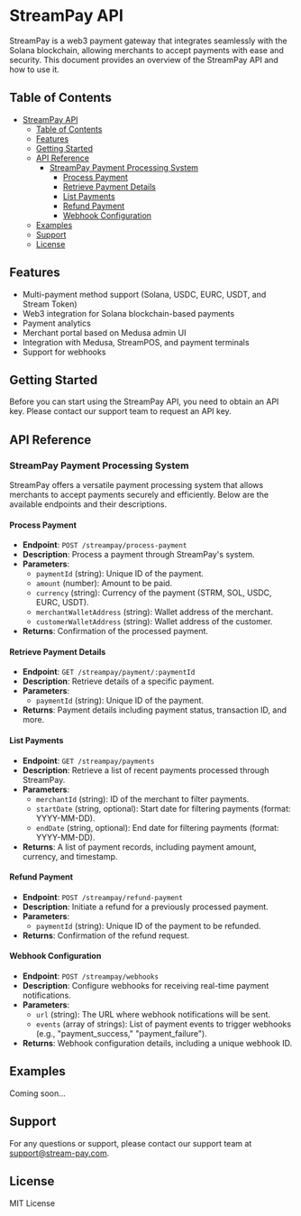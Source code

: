 # StreamPay API

StreamPay is a web3 payment gateway that integrates seamlessly with the Solana blockchain, allowing merchants to accept payments with ease and security. This document provides an overview of the StreamPay API and how to use it.

## Table of Contents

- [StreamPay API](#streampay-api)
  - [Table of Contents](#table-of-contents)
  - [Features](#features)
  - [Getting Started](#getting-started)
  - [API Reference](#api-reference)
    - [StreamPay Payment Processing System](#streampay-payment-processing-system)
      - [Process Payment](#process-payment)
      - [Retrieve Payment Details](#retrieve-payment-details)
      - [List Payments](#list-payments)
      - [Refund Payment](#refund-payment)
      - [Webhook Configuration](#webhook-configuration)
  - [Examples](#examples)
  - [Support](#support)
  - [License](#license)

## Features

- Multi-payment method support (Solana, USDC, EURC, USDT, and Stream Token)
- Web3 integration for Solana blockchain-based payments
- Payment analytics
- Merchant portal based on Medusa admin UI
- Integration with Medusa, StreamPOS, and payment terminals
- Support for webhooks

## Getting Started

Before you can start using the StreamPay API, you need to obtain an API key. Please contact our support team to request an API key.

## API Reference

### StreamPay Payment Processing System

StreamPay offers a versatile payment processing system that allows merchants to accept payments securely and efficiently. Below are the available endpoints and their descriptions.

#### Process Payment

- **Endpoint**: `POST /streampay/process-payment`
- **Description**: Process a payment through StreamPay's system.
- **Parameters**:
  - `paymentId` (string): Unique ID of the payment.
  - `amount` (number): Amount to be paid.
  - `currency` (string): Currency of the payment (STRM, SOL, USDC, EURC, USDT).
  - `merchantWalletAddress` (string): Wallet address of the merchant.
  - `customerWalletAddress` (string): Wallet address of the customer.
- **Returns**: Confirmation of the processed payment.

#### Retrieve Payment Details

- **Endpoint**: `GET /streampay/payment/:paymentId`
- **Description**: Retrieve details of a specific payment.
- **Parameters**:
  - `paymentId` (string): Unique ID of the payment.
- **Returns**: Payment details including payment status, transaction ID, and more.

#### List Payments

- **Endpoint**: `GET /streampay/payments`
- **Description**: Retrieve a list of recent payments processed through StreamPay.
- **Parameters**:
  - `merchantId` (string): ID of the merchant to filter payments.
  - `startDate` (string, optional): Start date for filtering payments (format: YYYY-MM-DD).
  - `endDate` (string, optional): End date for filtering payments (format: YYYY-MM-DD).
- **Returns**: A list of payment records, including payment amount, currency, and timestamp.

#### Refund Payment

- **Endpoint**: `POST /streampay/refund-payment`
- **Description**: Initiate a refund for a previously processed payment.
- **Parameters**:
  - `paymentId` (string): Unique ID of the payment to be refunded.
- **Returns**: Confirmation of the refund request.

#### Webhook Configuration

- **Endpoint**: `POST /streampay/webhooks`
- **Description**: Configure webhooks for receiving real-time payment notifications.
- **Parameters**:
  - `url` (string): The URL where webhook notifications will be sent.
  - `events` (array of strings): List of payment events to trigger webhooks (e.g., "payment_success," "payment_failure").
- **Returns**: Webhook configuration details, including a unique webhook ID.

## Examples

Coming soon...

## Support

For any questions or support, please contact our support team at support@stream-pay.com.

## License

MIT License
